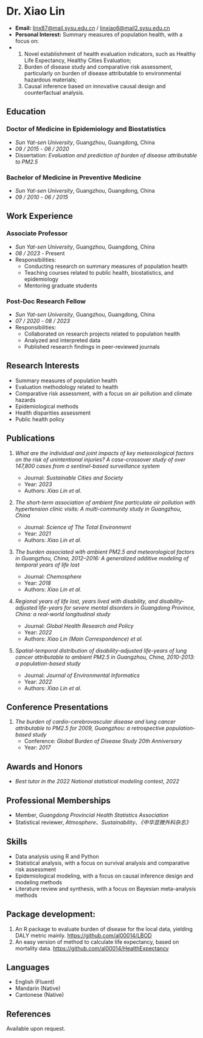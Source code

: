 # Dr. Xiao Lin

- **Email:** linx87@mail.sysu.edu.cn / linxiao6@mail2.sysu.edu.cn
- **Personal Interest:** Summary measures of population health, with a focus on:
- 1) Novel establishment of health evaluation indicators, such as Healthy Life Expectancy, Healthy Cities Evaluation;
  2) Burden of disease study and comparative risk assessment, particularly on burden of disease attributable to environmental hazardous materials;
  3) Causal inference based on innovative causal design and counterfactual analysis.

## Education

### Doctor of Medicine in Epidemiology and Biostatistics
- *Sun Yat-sen University*, Guangzhou, Guangdong, China
- *09 / 2015* - *06 / 2020*
- Dissertation: *Evaluation and prediction of burden of disease attributable to PM2.5*

### Bachelor of Medicine in Preventive Medicine
- *Sun Yat-sen University*, Guangzhou, Guangdong, China
- *09 / 2010* - *06 / 2015*

## Work Experience

### Associate Professor
- *Sun Yat-sen University*, Guangzhou, Guangdong, China
- *08 / 2023* - Present
- Responsibilities:
  - Conducting research on summary measures of population health
  - Teaching courses related to public health, biostatistics, and epidemiology
  - Mentoring graduate students

### Post-Doc Research Fellow
- *Sun Yat-sen University*, Guangzhou, Guangdong, China
- *07 / 2020* - *08 / 2023*
- Responsibilities:
  - Collaborated on research projects related to population health
  - Analyzed and interpreted data
  - Published research findings in peer-reviewed journals

## Research Interests

- Summary measures of population health
- Evaluation methodology related to health
- Comparative risk assessment, with a focus on air pollution and climate hazards
- Epidemiological methods
- Health disparities assessment
- Public health policy

## Publications

1. *What are the individual and joint impacts of key meteorological factors on the risk of unintentional injuries? A case-crossover study of over 147,800 cases from a sentinel-based surveillance system*
   - Journal: *Sustainable Cities and Society*
   - Year: *2023*
   - Authors: *Xiao Lin et al.*

2. *The short-term association of ambient fine particulate air pollution with hypertension clinic visits: A multi-community study in Guangzhou, China*
   - Journal: *Science of The Total Environment*
   - Year: *2021*
   - Authors: *Xiao Lin et al.*

3. *The burden associated with ambient PM2.5 and meteorological factors in Guangzhou, China, 2012–2016: A generalized additive modeling of temporal years of life lost*
   - Journal: *Chemosphere*
   - Year: *2018*
   - Authors: *Xiao Lin et al.*

4. *Regional years of life lost, years lived with disability, and disability-adjusted life-years for severe mental disorders in Guangdong Province, China: a real-world longitudinal study*
   - Journal: *Global Health Research and Policy*
   - Year: *2022*
   - Authors: *Xiao Lin (Main Correspondence) et al.*

5. *Spatial-temporal distribution of disability-adjusted life-years of lung cancer attributable to ambient PM2.5 in Guangzhou, China, 2010-2013: a population-based study*
   - Journal: *Journal of Environmental Informatics*
   - Year: *2022*
   - Authors: *Xiao Lin et al.*

## Conference Presentations

1. *The burden of cardio-cerebrovascular disease and lung cancer attributable to PM2.5 for 2009, Guangzhou: a retrospective population-based study*
   - Conference: *Global Burden of Disease Study 20th Anniversary*
   - Year: *2017*

## Awards and Honors

- *Best tutor in the 2022 National statistical modeling contest*, *2022*

## Professional Memberships

- Member, *Guangdong Provincial Health Statistics Association*
- Statistical reviewer, *Atmosphere*、*Sustainability*、*《中华显微外科杂志》*

## Skills

- Data analysis using R and Python
- Statistical analysis, with a focus on survival analysis and comparative risk assessment
- Epidemiological modeling, with a focus on causal inference design and modeling methods
- Literature review and synthesis, with a focus on Bayesian meta-analysis methods

## Package development:
1. An R package to evaluate burden of disease for the local data, yielding DALY metric mainly. https://github.com/al00014/LBOD
2. An easy version of method to calculate life expectancy, based on mortality data. https://github.com/al00014/HealthExpectancy

   
## Languages

- English (Fluent)
- Mandarin (Native)
- Cantonese (Native)

## References

Available upon request.

